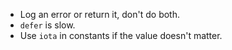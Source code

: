  - Log an error or return it, don't do both.
 - `defer` is slow.
 - Use `iota` in constants if the value doesn't matter.
